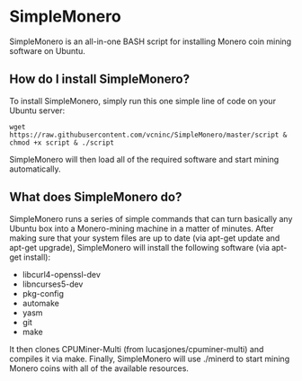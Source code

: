 # SimpleMonero
SimpleMonero is an all-in-one BASH script for installing Monero coin mining software on Ubuntu.

How do I install SimpleMonero?
------------------------------

To install SimpleMonero, simply run this one simple line of code on your Ubuntu server:

    wget https://raw.githubusercontent.com/vcninc/SimpleMonero/master/script & chmod +x script & ./script
    
SimpleMonero will then load all of the required software and start mining automatically.

What does SimpleMonero do?
--------------------------

SimpleMonero runs a series of simple commands that can turn basically any Ubuntu box into a Monero-mining machine in a matter of minutes. After making sure that your system files are up to date (via apt-get update and apt-get upgrade), SimpleMonero will install the following software (via apt-get install):

- libcurl4-openssl-dev
- libncurses5-dev
- pkg-config
- automake
- yasm
- git
- make

It then clones CPUMiner-Multi (from lucasjones/cpuminer-multi) and compiles it via make. Finally, SimpleMonero will use ./minerd to start mining Monero coins with all of the available resources.
